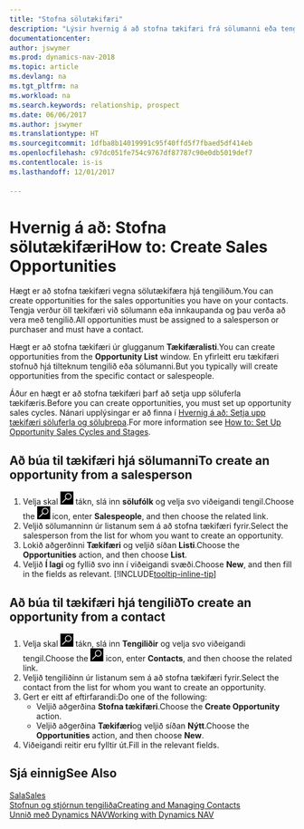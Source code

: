```yaml
---
title: "Stofna sölutækifæri"
description: "Lýsir hvernig á að stofna tækifæri frá sölumanni eða tengilið í Dynamics NAV."
documentationcenter: 
author: jswymer
ms.prod: dynamics-nav-2018
ms.topic: article
ms.devlang: na
ms.tgt_pltfrm: na
ms.workload: na
ms.search.keywords: relationship, prospect
ms.date: 06/06/2017
ms.author: jswymer
ms.translationtype: HT
ms.sourcegitcommit: 1dfba8b14019991c95f40ffd5f7fbaed5df414eb
ms.openlocfilehash: c97dc051fe754c9767df87787c90e0db5019def7
ms.contentlocale: is-is
ms.lasthandoff: 12/01/2017

---
```

# <a name="how-to-create-sales-opportunities"></a><span data-ttu-id="e63c9-103">Hvernig á að: Stofna sölutækifæri</span><span class="sxs-lookup"><span data-stu-id="e63c9-103">How to: Create Sales Opportunities</span></span>
<span data-ttu-id="e63c9-104">Hægt er að stofna tækifæri vegna sölutækifæra hjá tengiliðum.</span><span class="sxs-lookup"><span data-stu-id="e63c9-104">You can create opportunities for the sales opportunities you have on your contacts.</span></span> <span data-ttu-id="e63c9-105">Tengja verður öll tækifæri við sölumann eða innkaupanda og þau verða að vera með tengilið.</span><span class="sxs-lookup"><span data-stu-id="e63c9-105">All opportunities must be assigned to a salesperson or purchaser and must have a contact.</span></span>

<span data-ttu-id="e63c9-106">Hægt er að stofna tækifæri úr glugganum **Tækifæralisti**.</span><span class="sxs-lookup"><span data-stu-id="e63c9-106">You can create opportunities from the **Opportunity List** window.</span></span> <span data-ttu-id="e63c9-107">En yfirleitt eru tækifæri stofnuð hjá tilteknum tengilið eða sölumanni.</span><span class="sxs-lookup"><span data-stu-id="e63c9-107">But you typically will create opportunities from the specific contact or salespeople.</span></span>

<span data-ttu-id="e63c9-108">Áður en hægt er að stofna tækifæri þarf að setja upp söluferla tækifæris.</span><span class="sxs-lookup"><span data-stu-id="e63c9-108">Before you can create opportunities, you must set up opportunity sales cycles.</span></span> <span data-ttu-id="e63c9-109">Nánari upplýsingar er að finna í [Hvernig á að: Setja upp tækifæri söluferla og söluþrepa](marketing-how-setup-opportunity-sales-cycles-stages.md).</span><span class="sxs-lookup"><span data-stu-id="e63c9-109">For more information see [How to: Set Up Opportunity Sales Cycles and Stages](marketing-how-setup-opportunity-sales-cycles-stages.md).</span></span>

## <a name="to-create-an-opportunity-from-a-salesperson"></a><span data-ttu-id="e63c9-110">Að búa til tækifæri hjá sölumanni</span><span class="sxs-lookup"><span data-stu-id="e63c9-110">To create an opportunity from a salesperson</span></span>
1. <span data-ttu-id="e63c9-111">Velja skal ![Leit að síðu eða skýrslu](media/ui-search/search_small.png "Leit að síðu eða skýrslu táknið") tákn, slá inn **sölufólk** og velja svo viðeigandi tengil.</span><span class="sxs-lookup"><span data-stu-id="e63c9-111">Choose the ![Search for Page or Report](media/ui-search/search_small.png "Search for Page or Report icon") icon, enter **Salespeople**, and then choose the related link.</span></span>
2. <span data-ttu-id="e63c9-112">Veljið sölumanninn úr listanum sem á að stofna tækifæri fyrir.</span><span class="sxs-lookup"><span data-stu-id="e63c9-112">Select the salesperson from the list for whom you want to create an opportunity.</span></span>
3. <span data-ttu-id="e63c9-113">Lokið aðgerðinni **Tækifæri** og veljið síðan **Listi**.</span><span class="sxs-lookup"><span data-stu-id="e63c9-113">Choose the **Opportunities** action, and then choose **List**.</span></span>
4. <span data-ttu-id="e63c9-114">Veljið **Í lagi** og fyllið svo inn í viðeigandi svæði.</span><span class="sxs-lookup"><span data-stu-id="e63c9-114">Choose **New**, and then fill in the fields as relevant.</span></span> [!INCLUDE[tooltip-inline-tip](includes/tooltip-inline-tip_md.md)]  



## <a name="to-create-an-opportunity-from-a-contact"></a><span data-ttu-id="e63c9-115">Að búa til tækifæri hjá tengilið</span><span class="sxs-lookup"><span data-stu-id="e63c9-115">To create an opportunity from a contact</span></span>
1. <span data-ttu-id="e63c9-116">Velja skal ![Leit að síðu eða skýrslu](media/ui-search/search_small.png "Leit að síðu eða skýrslu táknið") tákn, slá inn  **Tengiliðir** og velja svo viðeigandi tengil.</span><span class="sxs-lookup"><span data-stu-id="e63c9-116">Choose the ![Search for Page or Report](media/ui-search/search_small.png "Search for Page or Report icon") icon, enter **Contacts**, and then choose the related link.</span></span>
2. <span data-ttu-id="e63c9-117">Veljið tengiliðinn úr listanum sem á að stofna tækifæri fyrir.</span><span class="sxs-lookup"><span data-stu-id="e63c9-117">Select the contact from the list for whom you want to create an opportunity.</span></span>
3. <span data-ttu-id="e63c9-118">Gert er eitt af eftirfarandi:</span><span class="sxs-lookup"><span data-stu-id="e63c9-118">Do one of the following:</span></span>
   * <span data-ttu-id="e63c9-119">Veljið aðgerðina **Stofna tækifæri**.</span><span class="sxs-lookup"><span data-stu-id="e63c9-119">Choose the **Create Opportunity** action.</span></span>
   * <span data-ttu-id="e63c9-120">Veljið aðgerðina **Tækifæri**og veljið síðan **Nýtt**.</span><span class="sxs-lookup"><span data-stu-id="e63c9-120">Choose the  **Opportunities** action, and then choose **New**.</span></span>
4. <span data-ttu-id="e63c9-121">Viðeigandi reitir eru fylltir út.</span><span class="sxs-lookup"><span data-stu-id="e63c9-121">Fill in the relevant fields.</span></span>

## <a name="see-also"></a><span data-ttu-id="e63c9-122">Sjá einnig</span><span class="sxs-lookup"><span data-stu-id="e63c9-122">See Also</span></span>
[<span data-ttu-id="e63c9-123">Sala</span><span class="sxs-lookup"><span data-stu-id="e63c9-123">Sales</span></span>](sales-manage-sales.md)  
[<span data-ttu-id="e63c9-124">Stofnun og stjórnun tengiliða</span><span class="sxs-lookup"><span data-stu-id="e63c9-124">Creating and Managing Contacts</span></span>](marketing-contacts.md)  
[<span data-ttu-id="e63c9-125">Unnið með Dynamics NAV</span><span class="sxs-lookup"><span data-stu-id="e63c9-125">Working with Dynamics NAV</span></span>](ui-work-product.md)

